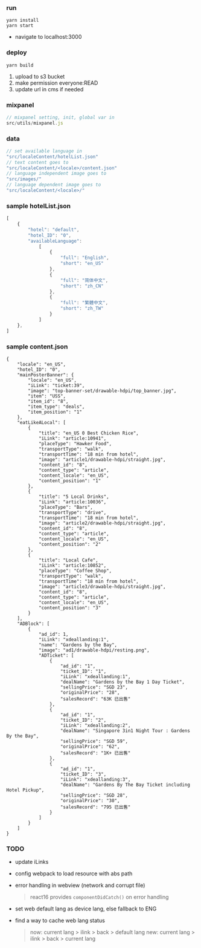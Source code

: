 
### run
```
yarn install
yarn start
```
- navigate to localhost:3000

### deploy
```
yarn build
```
1. upload to s3 bucket
2. make permission everyone:READ
3. update url in cms if needed

### mixpanel

```js
// mixpanel setting, init, global var in
src/utils/mixpanel.js
```

### data

```js
// set available language in
"src/localeContent/hotelList.json"
// text content goes to 
"src/localeContent/<locale>/content.json"
// language independent image goes to
"src/images/"
// language dependent image goes to
"src/localeContent/<locale>/"
```

### sample hotelList.json

```js
[
    {
        "hotel": "default",
        "hotel_ID": "0",
        "availableLanguage": 
            [
                {
                    "full": "English",
                    "short": "en_US"
                },
                {
                    "full": "简体中文",
                    "short": "zh_CN"
                },
                {
                    "full": "繁體中文",
                    "short": "zh_TW"
                }
            ]
    },
]
```



### sample content.json

```
{
    "locale": "en_US",
    "hotel_ID": "0",
    "mainPosterBanner": {
        "locale": "en_US",
        "iLink": "ticket:39",
        "image": "top-banner-set/drawable-hdpi/top_banner.jpg",
        "item": "USS",
        "item_id": "8",
        "item_type": "deals",
        "item_position": "1"
    },
    "eatLikeALocal": [
        {
            "title": "en_US 0 Best Chicken Rice",
            "iLink": "article:10941",
            "placeType": "Hawker Food",
            "transportType": "walk",
            "transportTime": "18 min from hotel",
            "image": "article1/drawable-hdpi/straight.jpg",
            "content_id": "8",
            "content_type": "article",
            "content_locale": "en_US",
            "content_position": "1"
        },
        {
            "title": "5 Local Drinks",
            "iLink": "article:10036",
            "placeType": "Bars",
            "transportType": "drive",
            "transportTime": "18 min from hotel",
            "image": "article2/drawable-hdpi/straight.jpg",
            "content_id": "8",
            "content_type": "article",
            "content_locale": "en_US",
            "content_position": "2"
        },
        {
            "title": "Local Cafe",
            "iLink": "article:10852",
            "placeType": "Coffee Shop",
            "transportType": "walk",
            "transportTime": "18 min from hotel",
            "image": "article3/drawable-hdpi/straight.jpg",
            "content_id": "8",
            "content_type": "article",
            "content_locale": "en_US",
            "content_position": "3"
        }
    ],
    "ADBlock": [
        {
            "ad_id": 1,
            "iLink": "xdeallanding:1",
            "name": "Gardens by the Bay",
            "image": "ad1/drawable-hdpi/resting.png",
            "ADTicket": [
                {
                    "ad_id": "1",
                    "ticket_ID": "1",
                    "iLink": "xdeallanding:1",
                    "dealName": "Gardens by the Bay 1 Day Ticket",
                    "sellingPrice": "SGD 23",
                    "originalPrice": "28",
                    "salesRecord": "63K 已出售"
                },
                {
                    "ad_id": "1",
                    "ticket_ID": "2",
                    "iLink": "xdeallanding:2",
                    "dealName": "Singapore 3in1 Night Tour : Gardens By the Bay",
                    "sellingPrice": "SGD 59",
                    "originalPrice": "62",
                    "salesRecord": "1K+ 已出售"
                },
                {
                    "ad_id": "1",
                    "ticket_ID": "3",
                    "iLink": "xdeallanding:3",
                    "dealName": "Gardens By The Bay Ticket including Hotel Pickup",
                    "sellingPrice": "SGD 28",
                    "originalPrice": "30",
                    "salesRecord": "795 已出售"
                }
            ]
        }
    ]
}
```

### TODO
- update iLinks
- config webpack to load resource with abs path
- error handling in webview (network and corrupt file)

    > react16 provides `componentDidCatch()` on error handling
- set web default lang as device lang, else fallback to ENG
- find a way to cache web lang status
    > now: current lang > ilink > back > default lang
    > new: current lang > ilink > back > current lang